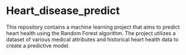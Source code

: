 # Heart_disease_predict
This repository contains a machine learning project that aims to predict heart health using the Random Forest algorithm. The project utilizes a dataset of various medical attributes and historical heart health data to create a predictive model.
